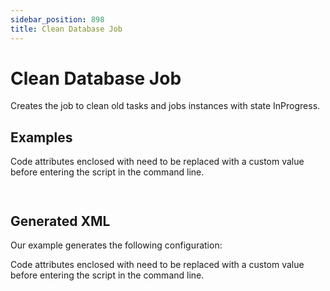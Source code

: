 ```yaml
---
sidebar_position: 898
title: Clean Database Job
---
```


# Clean Database Job

Creates the job to clean old tasks and jobs instances with state InProgress.

## Examples

Code attributes enclosed with  need to be replaced with a custom value before entering the script in the command line.

```
  

```
## Generated XML

Our example generates the following configuration:

Code attributes enclosed with  need to be replaced with a custom value before entering the script in the command line.

```
  
    
  
  

```
